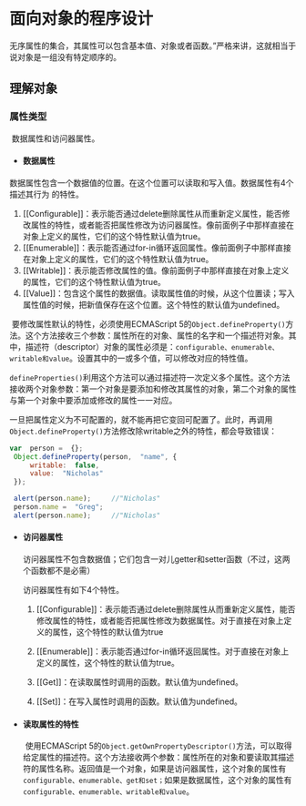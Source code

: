 # 面向对象的程序设计

​	无序属性的集合，其属性可以包含基本值、对象或者函数。”严格来讲，这就相当于说对象是一组没有特定顺序的。

## 理解对象

### 	属性类型 

​		数据属性和访问器属性。

- #### 数据属性

​		数据属性包含一个数据值的位置。在这个位置可以读取和写入值。数据属性有4个描述其行为	的特性。 

1. [[Configurable]]：表示能否通过delete删除属性从而重新定义属性，能否修改属性的特性，或者能否把属性修改为访问器属性。像前面例子中那样直接在对象上定义的属性，它们的这个特性默认值为true。
2.  [[Enumerable]]：表示能否通过for-in循环返回属性。像前面例子中那样直接在对象上定义的属性，它们的这个特性默认值为true。 
3. [[Writable]]：表示能否修改属性的值。像前面例子中那样直接在对象上定义的属性，它们的这个特性默认值为true。
4.  [[Value]]：包含这个属性的数据值。读取属性值的时候，从这个位置读；写入属性值的时候，把新值保存在这个位置。这个特性的默认值为undefined。

​	要修改属性默认的特性，必须使用ECMAScript 5的`Object.defineProperty()`方法。这个方法接收三个参数：属性所在的对象、属性的名字和一个描述符对象。其中，描述符（descriptor）对象的属性必须是：`configurable、enumerable、writable和value`。设置其中的一或多个值，可以修改对应的特性值。

`defineProperties()`利用这个方法可以通过描述符一次定义多个属性。这个方法接收两个对象参数：第一个对象是要添加和修改其属性的对象，第二个对象的属性与第一个对象中要添加或修改的属性一一对应。

​	一旦把属性定义为不可配置的，就不能再把它变回可配置了。此时，再调用`Object.defineProperty()`方法修改除writable之外的特性，都会导致错误：

```js
var  person =  {};
 Object.defineProperty(person,  "name", {
     writable:  false,
     value:  "Nicholas" 
 });

 alert(person.name);     //"Nicholas"
 person.name =  "Greg";
 alert(person.name);     //"Nicholas"
```

- #### 访问器属性

  访问器属性不包含数据值；它们包含一对儿getter和setter函数（不过，这两个函数都不是必需）

  访问器属性有如下4个特性。

  1. [[Configurable]]：表示能否通过delete删除属性从而重新定义属性，能否修改属性的特性，或者能否把属性修改为数据属性。对于直接在对象上定义的属性，这个特性的默认值为true

  2. [[Enumerable]]：表示能否通过for-in循环返回属性。对于直接在对象上定义的属性，这个特性的默认值为true。

  3.  [[Get]]：在读取属性时调用的函数。默认值为undefined。
  4.  [[Set]]：在写入属性时调用的函数。默认值为undefined。

- #### 读取属性的特性

  ​	使用ECMAScript 5的`Object.getOwnPropertyDescriptor()`方法，可以取得给定属性的描述符。这个方法接收两个参数：属性所在的对象和要读取其描述符的属性名称。返回值是一个对象，如果是访问器属性，这个对象的属性有`configurable、enumerable、get和set；`如果是数据属性，这个对象的属性有`configurable、enumerable、writable和value`。


